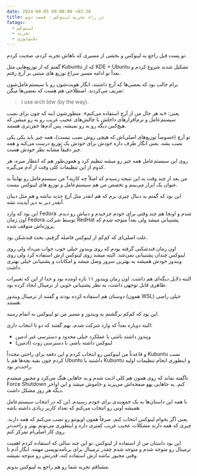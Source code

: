 ```yaml
---
date: 2024-04-05 09:00:00 +03:30
title: در راه تجربه لینوکس - قسمت دوم
fatags:
  - لینوکس
  - تجربه
  - تکنولوژی
---
```

تو پست قبل راجع به لینوکس و بخشی از مسیری که باهاش تجربه کردم، صحبت کردم. 

گفتم که از توزیع‌هایی مثل Kubuntu که از KDE + Ubuntu تشکیل شدند شروع کردم و بعداً تو ادامه مسیر سراغ توزیع های مبتنی بر آرچ رفتم. 

برام جالب بود که بعضی‌ها که آرچ داشتند، انگار هویت‌شون رو با سیستم‌عامل‌شون تعریف می‌کردند. اصطلاحی هم هست که بعضی‌ها میگن:

> I use arch btw (by the way).

یعنی: «به هر حال من از آرچ استفاده می‌کنم». منظورشون اینه که چون برای نصب سیستم‌عامل و نرم‌افزارهای داخلش با چالش‌های عجیب غریب رو به رو میشن که هیچ‌کس دیگه رو به رو نمیشه، پس آدم‌ها خفن‌تری هستند. 

تو آرچ (خصوصاً توزیع‌های اصلی‌اش که هیچی روش نصب نیست)، همه چیز باید یکی یکی نصب بشه. یعنی انگار طرف داره خودش برای خودش یک توزیع درست می‌کنه و همه چیز دقیقاً مشابه نظر خودش هست. 

روی این سیستم‌عامل همه چیز رو میشه تنظیم کرد و همون‌طور هم که انتظار میره، هر کدوم از این تنظیمات کلی وقت از آدم می‌گیره. 

من بعد از چند وقت به این نتیجه رسیدم که اصلاً چه کاریه؟ من سیستم‌عامل رو نهایتاً به عنوان یک ابزار می‌بینم و تخصص من هم سیستم‌عامل و توزیع های لینوکس نیست. 

این بود که گفتم به دنبال چیزی برم که هم انقدر مثل آرچ جدید نباشه و هم مثل دبیان آنقدر دیر به دیر آپدیت نشه.

این بود که وارد Fedora شدم و اونجا هم چند وقتی برای خودم چرخیدم و دنیاش رو دیدم. اون زمان Fedora توسط شرکت RedHat پشتیبانی میشد ولی بعداً متوجه شدم که پروژه‌اش متوقف شده. 

علت اصلی‌ای که کم‌کم از لینوکس فاصله گرفتم، بحث قندشکن بود. 

اون زمان قندشکنی گرفته بودم که روی ویندوز خیلی خوب جواب می‌داد ولی روی لینوکس چندان پشتیبانی نمی‌شد. البته میشد روی لینوکس ازش استفاده کرد ولی روی ویندوز خودش همیشه به بهترین سرور وصل میشد و امکانات و پشتیبانی خیلی بهتری داشت. 

البته دلایل دیگه‌ای هم داشت. اون زمان ویندوز ۱۱ تازه اومده بود و جدا از این که تغییرات ظاهری قابل توجهی داشت، به نظر پشتیبانی خوبی از ترمینال ایجاد کرده بود. 

دوستان هم استفاده کرده بودند و گفتند از ترمینال ویندوز (همون WSL) خیلی راضی هستند. 

این بود که کم‌کم برگشتم به ویندوز و مسیر من تو لینوکس به اتمام رسید. 

البته دوباره بعداً که وارد شرکت شدم، بهم گفتند که دو تا انتخاب داری:
- ویندوز داشته باشی با عملکرد خیلی محدود و دسترسی غیر ادمین
- لینوکس داشته باشی با دسترسی روت (ادمین)

و قاعدتاً من لینوکس رو انتخاب کردم و این دفعه برای راحتی مجدداً Kubuntu نصب کردم چون بقیه بچه‌ها هم یا Ubuntu داشتند یا Kubuntu و اینطوری انجام تنظیمات اولیه راحت‌تر بود. 

ناگفته نماند که روی همون هم کلی اذیت شدم و یه جاهایی هنگ می‌کرد و مجبور میشدم Force Shutdown کنم. یه جاهایی یهو صفحه‌اش می‌پرید و خاموش میشد و این اواخر دیگه هر روز مشکل داشت. 

با همه این داستان‌ها به یک جمع‌بندی برای خودم رسیدم. این که در انتخاب سیستم‌عامل همیشه اونی رو انتخاب می‌کنم که تعداد کاربر زیادی داشته باشه. 

یعنی اگر بخوام لینوکس انتخاب کنم، صرفاً همون اوبونتو رو نصب می‌کنم که همه دارند. چیزی که همه دارند مشکلات عجیب غریب کمتری داره و اینطوری می‌تونم بهتر و راحت‌تر روی کار اصلی‌ام تمرکز کنم. 

این بود داستان من از استفاده از لینوکس. تو این چند سالی که استفاده کردم اهمیت ترمینال رو متوجه شدم و متوجه شدم چقدر ترمینال برای برنامه‌نویسی مهمه. انگار آدم تا وقتی مجبور نباشه ازش استفاده کنه، قدرتش رو متوجه نمیشه. 

مشتاقم تجربه شما رو هم راجع به لینوکس بدونم. 



